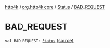 [http4k](../../index.md) / [org.http4k.core](../index.md) / [Status](index.md) / [BAD_REQUEST](./-b-a-d_-r-e-q-u-e-s-t.md)

# BAD_REQUEST

`val BAD_REQUEST: `[`Status`](index.md) [(source)](https://github.com/http4k/http4k/blob/master/http4k-core/src/main/kotlin/org/http4k/core/Status.kt#L32)
